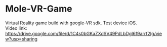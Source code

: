 # Mole-VR-Game
Virtual Reality game build with google-VR sdk. 
Test device iOS.	
Video link: https://drive.google.com/file/d/1C4s0bGKaZXdSV49PdLbDgI6f9arrf2Ig/view?usp=sharing
